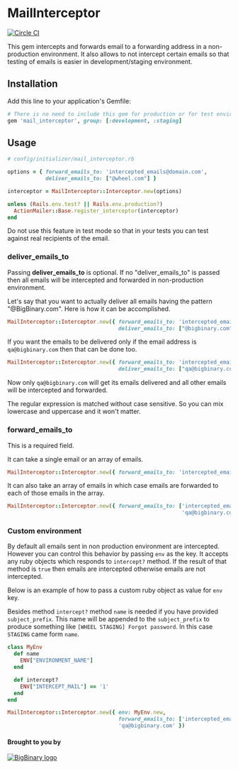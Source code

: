 # MailInterceptor

[![Circle CI](https://circleci.com/gh/bigbinary/mail_interceptor.svg?style=svg)](https://circleci.com/gh/bigbinary/mail_interceptor)

This gem intercepts and forwards email to a forwarding address in
a non-production environment. It also allows to not
intercept certain emails so that testing of emails is easier in
development/staging environment.

## Installation

Add this line to your application's Gemfile:

```ruby
# There is no need to include this gem for production or for test environment
gem 'mail_interceptor', group: [:development, :staging]
```

## Usage

```ruby
# config/initializer/mail_interceptor.rb

options = { forward_emails_to: 'intercepted_emails@domain.com',
            deliver_emails_to: ["@wheel.com"] }

interceptor = MailInterceptor::Interceptor.new(options)

unless (Rails.env.test? || Rails.env.production?)
  ActionMailer::Base.register_interceptor(interceptor)
end
```

Do not use this feature in test mode so that in your tests
you can test against real recipients of the email.

### deliver_emails_to

Passing __deliver_emails_to__ is optional. If no "deliver_emails_to"
is passed then all emails will be intercepted and forwarded in
non-production environment.

Let's say that you want to actually deliver all emails having the pattern
"@BigBinary.com". Here is how it can be accomplished.

```ruby
MailInterceptor::Interceptor.new({ forward_emails_to: 'intercepted_emails@domain.com',
                                   deliver_emails_to: ["@bigbinary.com"] })
```

If you want the emails to be delivered only if the email address is
`qa@bigbinary.com` then that can be done too.

```ruby
MailInterceptor::Interceptor.new({ forward_emails_to: 'intercepted_emails@domain.com',
                                   deliver_emails_to: ["qa@bigbinary.com"] })
```

Now only `qa@bigbinary.com` will get its emails delivered and all other emails
will be intercepted and forwarded.

The regular expression is matched without case sensitive. So you can mix lowercase
and uppercase and it won't matter.

### forward_emails_to

This is a required field.

It can take a single email or an array of emails.

```ruby
MailInterceptor::Interceptor.new({ forward_emails_to: 'intercepted_emails@bigbinary.com' })
```

It can also take an array of emails in which case emails are forwarded to each of those emails in the array.

```ruby
MailInterceptor::Interceptor.new({ forward_emails_to: ['intercepted_emails@bigbinary.com',
                                                       'qa@bigbinary.com' })
```

### Custom environment

By default all emails sent in non production environment are
intercepted. However you can control this behavior by passing `env` as
the key. It accepts any ruby objects which responds to `intercept?`
method. If the result of that method is `true` then emails are
intercepted otherwise emails are not intercepted.

Below is an example of how to pass a custom ruby object as value for
`env` key.

Besides method `intercept?` method `name` is needed if you have provided
`subject_prefix`. This name will be appended to the `subject_prefix` to
produce something like `[WHEEL STAGING] Forgot password`. In this case
`STAGING` came form `name`.

```ruby
class MyEnv
  def name
    ENV["ENVIRONMENT_NAME"]
  end

  def intercept?
    ENV["INTERCEPT_MAIL"] == '1'
  end
end

MailInterceptor::Interceptor.new({ env: MyEnv.new,
                                   forward_emails_to: ['intercepted_emails@bigbinary.com',
                                   'qa@bigbinary.com' })
```

#### Brought to you by

[![BigBinary logo](http://bigbinary.com/assets/common/logo.png)](http://BigBinary.com)
